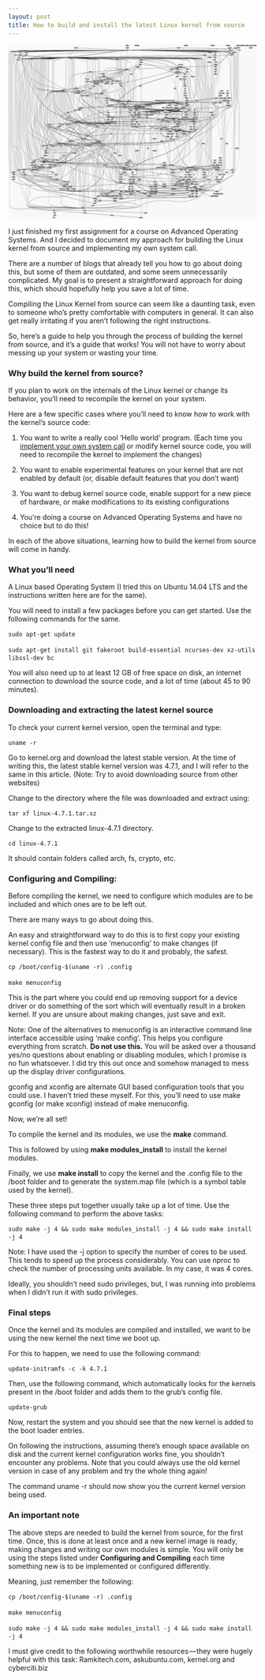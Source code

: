 ```yaml
---
layout: post
title: How to build and install the latest Linux kernel from source
---
```

![A map of the Linux kernel](/images/bp1pic1.gif)

I just finished my first assignment for a course on Advanced Operating Systems. And I decided to document my approach for building the Linux kernel from source and implementing my own system call.

There are a number of blogs that already tell you how to go about doing this, but some of them are outdated, and some seem unnecessarily complicated. My goal is to present a straightforward approach for doing this, which should hopefully help you save a lot of time.

Compiling the Linux Kernel from source can seem like a daunting task, even to someone who’s pretty comfortable with computers in general. It can also get really irritating if you aren’t following the right instructions.

So, here’s a guide to help you through the process of building the kernel from source, and it’s a guide that works! You will not have to worry about messing up your system or wasting your time.

### Why build the kernel from source?
If you plan to work on the internals of the Linux kernel or change its behavior, you’ll need to recompile the kernel on your system.

Here are a few specific cases where you’ll need to know how to work with the kernel’s source code:

1. You want to write a really cool ‘Hello world’ program. (Each time you [implement your own system call](https://mon95.github.io/Implementing-a-system-call-in-linux-kernel-4-7-1/) or modify kernel source code, you will need to recompile the kernel to implement the changes)

2. You want to enable experimental features on your kernel that are not enabled by default (or, disable default features that you don’t want)

3. You want to debug kernel source code, enable support for a new piece of hardware, or make modifications to its existing configurations

4. You’re doing a course on Advanced Operating Systems and have no choice but to do this!

In each of the above situations, learning how to build the kernel from source will come in handy.

### What you’ll need
A Linux based Operating System (I tried this on Ubuntu 14.04 LTS and the instructions written here are for the same).

You will need to install a few packages before you can get started. Use the following commands for the same.

```
sudo apt-get update

sudo apt-get install git fakeroot build-essential ncurses-dev xz-utils libssl-dev bc
```

You will also need up to at least 12 GB of free space on disk, an internet connection to download the source code, and a lot of time (about 45 to 90 minutes).

### Downloading and extracting the latest kernel source
To check your current kernel version, open the terminal and type:

```
uname -r
```

Go to kernel.org and download the latest stable version. At the time of writing this, the latest stable kernel version was 4.7.1, and I will refer to the same in this article. (Note: Try to avoid downloading source from other websites)

Change to the directory where the file was downloaded and extract using:
  
```
tar xf linux-4.7.1.tar.xz
```

Change to the extracted linux-4.7.1 directory.

```
cd linux-4.7.1
```

It should contain folders called arch, fs, crypto, etc.

### Configuring and Compiling:
Before compiling the kernel, we need to configure which modules are to be included and which ones are to be left out.

There are many ways to go about doing this.

An easy and straightforward way to do this is to first copy your existing kernel config file and then use ‘menuconfig’ to make changes (if necessary). This is the fastest way to do it and probably, the safest.

```
cp /boot/config-$(uname -r) .config   

make menuconfig
```

This is the part where you could end up removing support for a device driver or do something of the sort which will eventually result in a broken kernel. If you are unsure about making changes, just save and exit.

Note: One of the alternatives to menuconfig is an interactive command line interface accessible using ‘make config’. This helps you configure everything from scratch. <b>Do not use this.</b> You will be asked over a thousand yes/no questions about enabling or disabling modules, which I promise is no fun whatsoever. I did try this out once and somehow managed to mess up the display driver configurations.

gconfig and xconfig are alternate GUI based configuration tools that you could use. I haven’t tried these myself. For this, you’ll need to use make gconfig (or make xconfig) instead of make menuconfig.

Now, we’re all set!

To compile the kernel and its modules, we use the <b>make</b> command.

This is followed by using <b>make modules_install</b> to install the kernel modules.

Finally, we use <b>make install</b> to copy the kernel and the .config file to the /boot folder and to generate the system.map file (which is a symbol table used by the kernel).

These three steps put together usually take up a lot of time. Use the following command to perform the above tasks:

```
sudo make -j 4 && sudo make modules_install -j 4 && sudo make install -j 4
```

Note: I have used the -j option to specify the number of cores to be used. This tends to speed up the process considerably. You can use nproc to check the number of processing units available. In my case, it was 4 cores.

Ideally, you shouldn’t need sudo privileges, but, I was running into problems when I didn’t run it with sudo privileges.

### Final steps
Once the kernel and its modules are compiled and installed, we want to be using the new kernel the next time we boot up.

For this to happen, we need to use the following command:

```
update-initramfs -c -k 4.7.1   
```

Then, use the following command, which automatically looks for the kernels present in the /boot folder and adds them to the grub’s config file.

```
update-grub  
```

Now, restart the system and you should see that the new kernel is added to the boot loader entries.

On following the instructions, assuming there’s enough space available on disk and the current kernel configuration works fine, you shouldn’t encounter any problems. Note that you could always use the old kernel version in case of any problem and try the whole thing again!

The command uname -r should now show you the current kernel version being used.

### An important note
The above steps are needed to build the kernel from source, for the first time. Once, this is done at least once and a new kernel image is ready, making changes and writing our own modules is simple. You will only be using the steps listed under <b>Configuring and Compiling</b> each time something new is to be implemented or configured differently.

Meaning, just remember the following:

```
cp /boot/config-$(uname -r) .config

make menuconfig

sudo make -j 4 && sudo make modules_install -j 4 && sudo make install -j 4
```

I must give credit to the following worthwhile resources — they were hugely helpful with this task: Ramkitech.com, askubuntu.com, kernel.org and cyberciti.biz
